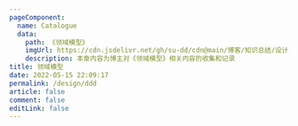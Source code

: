 ```yaml
---
pageComponent:
  name: Catalogue
  data:
    path: 《领域模型》
    imgUrl: https://cdn.jsdelivr.net/gh/su-dd/cdn@main/博客/知识总结/设计模式/ddd.webp
    description: 本章内容为博主对《领域模型》相关内容的收集和记录
title: 领域模型
date: 2022-05-15 22:09:17
permalink: /design/ddd
article: false
comment: false
editLink: false
---
```

